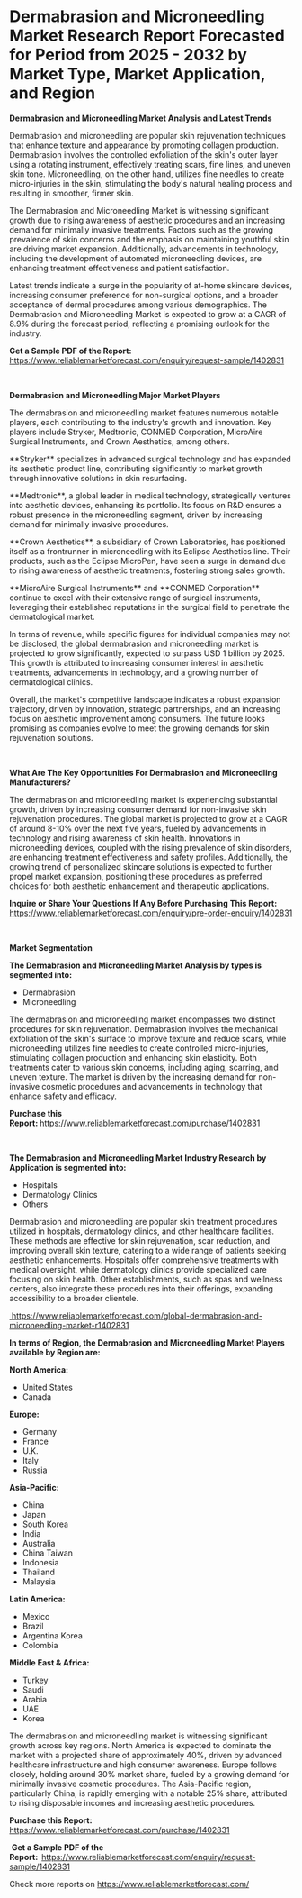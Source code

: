 <p><h1>Dermabrasion and Microneedling Market Research Report Forecasted for Period from 2025 -  2032 by Market Type, Market Application, and Region</h1></p><p><strong>Dermabrasion and Microneedling Market Analysis and Latest Trends</strong></p>
<p><p>Dermabrasion and microneedling are popular skin rejuvenation techniques that enhance texture and appearance by promoting collagen production. Dermabrasion involves the controlled exfoliation of the skin's outer layer using a rotating instrument, effectively treating scars, fine lines, and uneven skin tone. Microneedling, on the other hand, utilizes fine needles to create micro-injuries in the skin, stimulating the body's natural healing process and resulting in smoother, firmer skin.</p><p>The Dermabrasion and Microneedling Market is witnessing significant growth due to rising awareness of aesthetic procedures and an increasing demand for minimally invasive treatments. Factors such as the growing prevalence of skin concerns and the emphasis on maintaining youthful skin are driving market expansion. Additionally, advancements in technology, including the development of automated microneedling devices, are enhancing treatment effectiveness and patient satisfaction.</p><p>Latest trends indicate a surge in the popularity of at-home skincare devices, increasing consumer preference for non-surgical options, and a broader acceptance of dermal procedures among various demographics. The Dermabrasion and Microneedling Market is expected to grow at a CAGR of 8.9% during the forecast period, reflecting a promising outlook for the industry.</p></p>
<p><strong>Get a Sample PDF of the Report:&nbsp;</strong> <a href="https://www.reliablemarketforecast.com/enquiry/request-sample/1402831?utm_campaign=1874&utm_medium=2&utm_source=Github&utm_content=ia&utm_term=12012025&utm_id=dermabrasion-and-microneedling">https://www.reliablemarketforecast.com/enquiry/request-sample/1402831</a></p>
<p>&nbsp;</p>
<p><strong>Dermabrasion and Microneedling Major Market Players</strong></p>
<p><p>The dermabrasion and microneedling market features numerous notable players, each contributing to the industry's growth and innovation. Key players include Stryker, Medtronic, CONMED Corporation, MicroAire Surgical Instruments, and Crown Aesthetics, among others.</p><p>**Stryker** specializes in advanced surgical technology and has expanded its aesthetic product line, contributing significantly to market growth through innovative solutions in skin resurfacing.</p><p>**Medtronic**, a global leader in medical technology, strategically ventures into aesthetic devices, enhancing its portfolio. Its focus on R&D ensures a robust presence in the microneedling segment, driven by increasing demand for minimally invasive procedures.</p><p>**Crown Aesthetics**, a subsidiary of Crown Laboratories, has positioned itself as a frontrunner in microneedling with its Eclipse Aesthetics line. Their products, such as the Eclipse MicroPen, have seen a surge in demand due to rising awareness of aesthetic treatments, fostering strong sales growth.</p><p>**MicroAire Surgical Instruments** and **CONMED Corporation** continue to excel with their extensive range of surgical instruments, leveraging their established reputations in the surgical field to penetrate the dermatological market. </p><p>In terms of revenue, while specific figures for individual companies may not be disclosed, the global dermabrasion and microneedling market is projected to grow significantly, expected to surpass USD 1 billion by 2025. This growth is attributed to increasing consumer interest in aesthetic treatments, advancements in technology, and a growing number of dermatological clinics.</p><p>Overall, the market's competitive landscape indicates a robust expansion trajectory, driven by innovation, strategic partnerships, and an increasing focus on aesthetic improvement among consumers. The future looks promising as companies evolve to meet the growing demands for skin rejuvenation solutions.</p></p>
<p>&nbsp;</p>
<p><strong>What Are The Key Opportunities For Dermabrasion and Microneedling Manufacturers?</strong></p>
<p><p>The dermabrasion and microneedling market is experiencing substantial growth, driven by increasing consumer demand for non-invasive skin rejuvenation procedures. The global market is projected to grow at a CAGR of around 8-10% over the next five years, fueled by advancements in technology and rising awareness of skin health. Innovations in microneedling devices, coupled with the rising prevalence of skin disorders, are enhancing treatment effectiveness and safety profiles. Additionally, the growing trend of personalized skincare solutions is expected to further propel market expansion, positioning these procedures as preferred choices for both aesthetic enhancement and therapeutic applications.</p></p>
<p><strong>Inquire or Share Your Questions If Any Before Purchasing This Report:</strong> <a href="https://www.reliablemarketforecast.com/enquiry/pre-order-enquiry/1402831?utm_campaign=1874&utm_medium=2&utm_source=Github&utm_content=ia&utm_term=12012025&utm_id=dermabrasion-and-microneedling">https://www.reliablemarketforecast.com/enquiry/pre-order-enquiry/1402831</a></p>
<p>&nbsp;</p>
<p><strong>Market Segmentation</strong></p>
<p><strong>The Dermabrasion and Microneedling Market Analysis by types is segmented into:</strong></p>
<p><ul><li>Dermabrasion</li><li>Microneedling</li></ul></p>
<p><p>The dermabrasion and microneedling market encompasses two distinct procedures for skin rejuvenation. Dermabrasion involves the mechanical exfoliation of the skin's surface to improve texture and reduce scars, while microneedling utilizes fine needles to create controlled micro-injuries, stimulating collagen production and enhancing skin elasticity. Both treatments cater to various skin concerns, including aging, scarring, and uneven texture. The market is driven by the increasing demand for non-invasive cosmetic procedures and advancements in technology that enhance safety and efficacy.</p></p>
<p><strong>Purchase this Report:&nbsp;</strong><a href="https://www.reliablemarketforecast.com/purchase/1402831?utm_campaign=1874&utm_medium=2&utm_source=Github&utm_content=ia&utm_term=12012025&utm_id=dermabrasion-and-microneedling">https://www.reliablemarketforecast.com/purchase/1402831</a></p>
<p>&nbsp;</p>
<p><strong>The Dermabrasion and Microneedling Market Industry Research by Application is segmented into:</strong></p>
<p><ul><li>Hospitals</li><li>Dermatology Clinics</li><li>Others</li></ul></p>
<p><p>Dermabrasion and microneedling are popular skin treatment procedures utilized in hospitals, dermatology clinics, and other healthcare facilities. These methods are effective for skin rejuvenation, scar reduction, and improving overall skin texture, catering to a wide range of patients seeking aesthetic enhancements. Hospitals offer comprehensive treatments with medical oversight, while dermatology clinics provide specialized care focusing on skin health. Other establishments, such as spas and wellness centers, also integrate these procedures into their offerings, expanding accessibility to a broader clientele.</p></p>
<p><a href="https://www.reliablemarketforecast.com/global-dermabrasion-and-microneedling-market-r1402831?utm_campaign=1874&utm_medium=2&utm_source=Github&utm_content=ia&utm_term=12012025&utm_id=dermabrasion-and-microneedling">&nbsp;https://www.reliablemarketforecast.com/global-dermabrasion-and-microneedling-market-r1402831</a></p>
<p><strong>In terms of Region, the Dermabrasion and Microneedling Market Players available by Region are:</strong></p>
<p>
    <p> <strong> North America: </strong>
        <ul>
            <li>United States</li>
            <li>Canada</li>
        </ul>
        </p> 
    <p> <strong> Europe: </strong>
        <ul>
            <li>Germany</li>
            <li>France</li>
            <li>U.K.</li>
            <li>Italy</li>
            <li>Russia</li>
        </ul>
        </p> 
    <p> <strong> Asia-Pacific: </strong>
        <ul>
            <li>China</li>
            <li>Japan</li>
            <li>South Korea</li>
            <li>India</li>
            <li>Australia</li>
            <li>China Taiwan</li>
            <li>Indonesia</li>
            <li>Thailand</li>
            <li>Malaysia</li>
        </ul>
        </p> 
    <p> <strong> Latin America: </strong>
        <ul>
            <li>Mexico</li>
            <li>Brazil</li>
            <li>Argentina Korea</li>
            <li>Colombia</li>
        </ul>
        </p> 
    <p> <strong> Middle East & Africa: </strong>
        <ul>
            <li>Turkey</li>
            <li>Saudi</li>
            <li>Arabia</li>
            <li>UAE</li>
            <li>Korea</li>
        </ul>
    </p>
    </p>
<p><p>The dermabrasion and microneedling market is witnessing significant growth across key regions. North America is expected to dominate the market with a projected share of approximately 40%, driven by advanced healthcare infrastructure and high consumer awareness. Europe follows closely, holding around 30% market share, fueled by a growing demand for minimally invasive cosmetic procedures. The Asia-Pacific region, particularly China, is rapidly emerging with a notable 25% share, attributed to rising disposable incomes and increasing aesthetic procedures.</p></p>
<p><strong>Purchase this Report: </strong><a href="https://www.reliablemarketforecast.com/purchase/1402831?utm_campaign=1874&utm_medium=2&utm_source=Github&utm_content=ia&utm_term=12012025&utm_id=dermabrasion-and-microneedling">https://www.reliablemarketforecast.com/purchase/1402831</a></p>
<p>&nbsp;<strong>Get a Sample PDF of the Report:&nbsp;&nbsp;</strong><a href="https://www.reliablemarketforecast.com/enquiry/request-sample/1402831?utm_campaign=1874&utm_medium=2&utm_source=Github&utm_content=ia&utm_term=12012025&utm_id=dermabrasion-and-microneedling">https://www.reliablemarketforecast.com/enquiry/request-sample/1402831</a></p>
<p><strong></strong></p>
<p>Check more reports on <a href="https://www.reliablemarketforecast.com/?utm_campaign=1874&utm_medium=2&utm_source=Github&utm_content=ia&utm_term=12012025&utm_id=dermabrasion-and-microneedling">https://www.reliablemarketforecast.com/</a></p>
